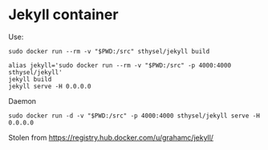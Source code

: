 # Jekyll container

Use:
```
sudo docker run --rm -v "$PWD:/src" sthysel/jekyll build
```

```
alias jekyll='sudo docker run --rm -v "$PWD:/src" -p 4000:4000 sthysel/jekyll'
jekyll build
jekyll serve -H 0.0.0.0
```

Daemon
```
sudo docker run -d -v "$PWD:/src" -p 4000:4000 sthysel/jekyll serve -H 0.0.0.0
```

Stolen from https://registry.hub.docker.com/u/grahamc/jekyll/
